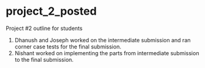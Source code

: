 # project_2_posted
Project #2 outline for students
1. Dhanush and Joseph worked on the intermediate submission and ran corner case tests for the final submission.
2. Nishant worked on implementing the parts from intermediate submission to the final submission.
